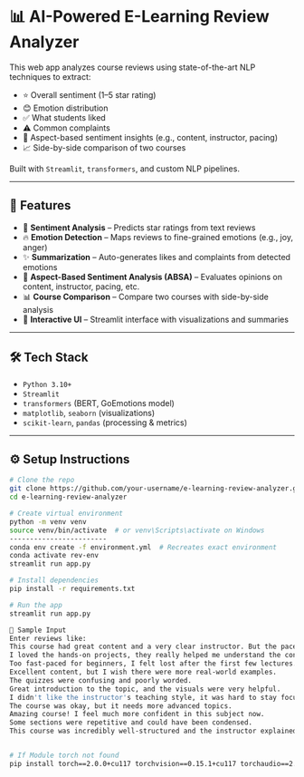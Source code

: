 # 📊 AI-Powered E-Learning Review Analyzer

This web app analyzes course reviews using state-of-the-art NLP techniques to extract:
- ⭐ Overall sentiment (1–5 star rating)
- 😊 Emotion distribution
- ✅ What students liked
- ⚠️ Common complaints
- 📌 Aspect-based sentiment insights (e.g., content, instructor, pacing)
- 📈 Side-by-side comparison of two courses

Built with `Streamlit`, `transformers`, and custom NLP pipelines.

---

## 🚀 Features

- 💬 **Sentiment Analysis** – Predicts star ratings from text reviews
- 🔥 **Emotion Detection** – Maps reviews to fine-grained emotions (e.g., joy, anger)
- ✨ **Summarization** – Auto-generates likes and complaints from detected emotions
- 🧠 **Aspect-Based Sentiment Analysis (ABSA)** – Evaluates opinions on content, instructor, pacing, etc.
- 📊 **Course Comparison** – Compare two courses with side-by-side analysis
- 🎨 **Interactive UI** – Streamlit interface with visualizations and summaries

---

## 🛠️ Tech Stack

- `Python 3.10+`
- `Streamlit`
- `transformers` (BERT, GoEmotions model)
- `matplotlib`, `seaborn` (visualizations)
- `scikit-learn`, `pandas` (processing & metrics)

---

## ⚙️ Setup Instructions

```bash
# Clone the repo
git clone https://github.com/your-username/e-learning-review-analyzer.git
cd e-learning-review-analyzer

# Create virtual environment
python -m venv venv
source venv/bin/activate  # or venv\Scripts\activate on Windows
------------------------
conda env create -f environment.yml  # Recreates exact environment
conda activate rev-env
streamlit run app.py

# Install dependencies
pip install -r requirements.txt

# Run the app
streamlit run app.py

🧪 Sample Input
Enter reviews like:
This course had great content and a very clear instructor. But the pace was a bit slow and I lost interest.
I loved the hands-on projects, they really helped me understand the concepts.
Too fast-paced for beginners, I felt lost after the first few lectures.
Excellent content, but I wish there were more real-world examples.
The quizzes were confusing and poorly worded.
Great introduction to the topic, and the visuals were very helpful.
I didn't like the instructor's teaching style, it was hard to stay focused.
The course was okay, but it needs more advanced topics.
Amazing course! I feel much more confident in this subject now.
Some sections were repetitive and could have been condensed.
This course was incredibly well-structured and the instructor explained everything clearly.


# If Module torch not found
pip install torch==2.0.0+cu117 torchvision==0.15.1+cu117 torchaudio==2.0.0+cu117 -f https://download.pytorch.org/whl/torch_stable.html
